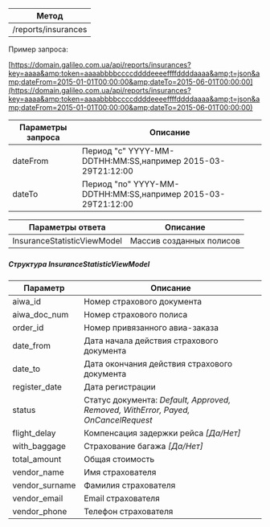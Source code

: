 | **Метод** |
| --- |
| /reports/insurances |

Пример запроса:

[https://domain.galileo.com.ua/api/reports/insurances?key=aaaa&amp;token=aaaabbbbccccddddeeeeffffddddaaaa&amp;t=json&amp;dateFrom=2015-01-01T00:00:00&amp;dateTo=2015-06-01T00:00:00](https://domain.galileo.com.ua/api/reports/insurances?key=aaaa&amp;token=aaaabbbbccccddddeeeeffffddddaaaa&amp;t=json&amp;dateFrom=2015-01-01T00:00:00&amp;dateTo=2015-06-01T00:00:00)

| **Параметры запроса** | **Описание** |
| --- | --- |
| dateFrom | Период "с" YYYY-MM-DDTHH:MM:SS,например 2015-03-29T21:12:00 |
| dateTo | Период "по" YYYY-MM-DDTHH:MM:SS,например 2015-03-29T21:12:00 |

| **Параметры ответа** | **Описание** |
| --- | --- |
| InsuranceStatisticViewModel | Массив созданных полисов |

##### 

##### Структура InsuranceStatisticViewModel

| **Параметр** | **Описание** |
| --- | --- |
| aiwa\_id | Номер страхового документа |
| aiwa\_doc\_num | Номер страхового полиса |
| order\_id | Номер привязанного авиа-заказа |
| date\_from | Дата начала действия страхового документа |
| date\_to | Дата окончания действия страхового документа |
| register\_date | Дата регистрации |
| status | Статус документа: _Default, Approved, Removed, WithError, Payed, OnCancelRequest_ |
| flight\_delay | Компенсация задержки рейса _\[Да/Нет\]_ |
| with\_baggage | Cтрахование багажа _\[Да/Нет\]_ |
| total\_amount | Общая стоимость |
| vendor\_name | Имя страхователя |
| vendor\_surname | Фамилия страхователя |
| vendor\_email | Email страхователя |
| vendor\_phone | Телефон  страхователя |



